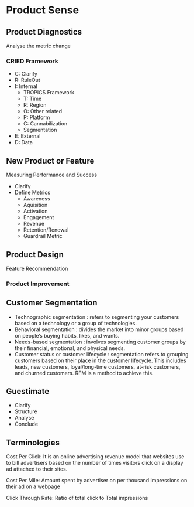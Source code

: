 # Product Sense

## Product Diagnostics

Analyse the metric change

### CRIED Framework

* C: Clarify
* R: RuleOut
* I: Internal
  * TROPICS Framework
  * T: Time
  * R: Region
  * O: Other related
  * P: Platform
  * C: Cannabilization
  * Segmentation
* E: External
* D: Data

## New Product or Feature

Measuring Performance and Success

* Clarify
* Define Metrics
  * Awareness
  * Aquisition
  * Activation
  * Engagement
  * Revenue
  * Retention/Renewal
  * Guardrail Metric

## Product Design

Feature Recommendation

### Product Improvement

## Customer Segmentation

* Technographic segmentation : refers to segmenting your customers based on a technology or a group of technologies.
* Behavioral segmentation : divides the market into minor groups based on people’s buying habits, likes, and wants.
* Needs-based segmentation : involves segmenting customer groups by their financial, emotional, and physical needs.
* Customer status or customer lifecycle : segmentation refers to grouping customers based on their place in the customer lifecycle. This includes leads, new customers, loyal/long-time customers, at-risk customers, and churned customers. RFM is a method to achieve this.

## Guestimate

* Clarify
* Structure
* Analyse
* Conclude



## Terminologies

Cost Per Click: It is an online advertising revenue model that websites use to bill advertisers based on the number of times visitors click on a display ad attached to their sites.

Cost Per Mile: Amount spent by advertiser on per thousand impressions on their ad on a webpage

Click Through Rate: Ratio of total click to Total impressions

